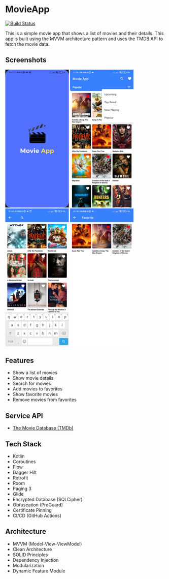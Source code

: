# MovieApp

[![Build Status](https://github.com/fahnaladitia/MovieApp/actions/workflows/android.yml/badge.svg)](https://github.com/fahnaladitia/MovieApp/actions)

This is a simple movie app that shows a list of movies and their details. This app is built using the MVVM architecture pattern and uses the TMDB API to fetch the movie data.

## Screenshots
<img src="screenshots/screenshot_1.jpeg" alt="Splash Screen" width="200"/> <img src="screenshots/screenshot_2.jpeg" alt="Home Screen" width="200"/> <img src="screenshots/screenshot_3.jpeg" alt="Search Screen" width="200"/> <img src="screenshots/screenshot_4.jpeg" alt="Favorite Screen" width="200"/>

## Features
- Show a list of movies
- Show movie details
- Search for movies
- Add movies to favorites
- Show favorite movies
- Remove movies from favorites

## Service API
- [The Movie Database (TMDb)](https://www.themoviedb.org/documentation/api)

## Tech Stack
- Kotlin
- Coroutines
- Flow
- Dagger Hilt
- Retrofit
- Room
- Paging 3
- Glide
- Encrypted Database (SQLCipher)
- Obfuscation (ProGuard)
- Certificate Pinning
- CI/CD (GitHub Actions)

## Architecture
- MVVM (Model-View-ViewModel)
- Clean Architecture
- SOLID Principles
- Dependency Injection
- Modularization
- Dynamic Feature Module
